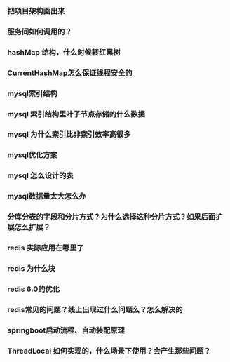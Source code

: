 ### 把项目架构画出来
### 服务间如何调用的？
### hashMap 结构，什么时候转红黑树
### CurrentHashMap怎么保证线程安全的
### mysql索引结构
### mysql 索引结构里叶子节点存储的什么数据
### mysql 为什么索引比非索引效率高很多
### mysql优化方案
### mysql 怎么设计的表
### mysql数据量太大怎么办
### 分库分表的字段和分片方式？为什么选择这种分片方式？如果后面扩展怎么扩展？
### redis 实际应用在哪里了
### redis 为什么块
### redis 6.0的优化
### redis常见的问题？线上出现过什么问题么？怎么解决的
### springboot启动流程、自动装配原理
### ThreadLocal 如何实现的，什么场景下使用？会产生那些问题？
### 
